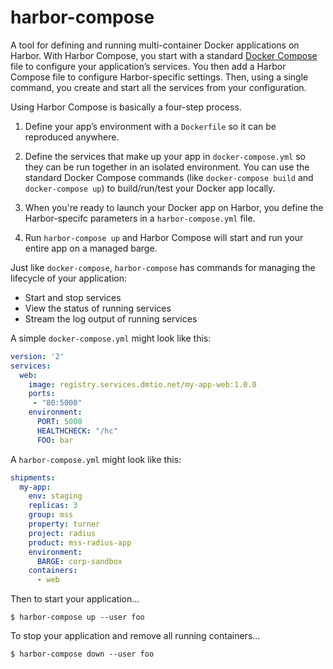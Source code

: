 # harbor-compose

A tool for defining and running multi-container Docker applications on Harbor.  With Harbor Compose, you start with a standard [Docker Compose](https://docs.docker.com/compose/) file to configure your application’s services. You then add a Harbor Compose file to configure Harbor-specific settings.  Then, using a single command, you create and start all the services from your configuration.

Using Harbor Compose is basically a four-step process.

1. Define your app’s environment with a `Dockerfile` so it can be reproduced anywhere.

2. Define the services that make up your app in `docker-compose.yml` so they can be run together in an isolated environment.  You can use the standard Docker Compose commands (like `docker-compose build` and `docker-compose up`) to build/run/test your Docker app locally.

3. When you're ready to launch your Docker app on Harbor, you define the Harbor-specifc parameters in a `harbor-compose.yml` file.

4. Run `harbor-compose up` and Harbor Compose will start and run your entire app on a managed barge.


Just like `docker-compose`, `harbor-compose` has commands for managing the lifecycle of your application:

- Start and stop services
- View the status of running services
- Stream the log output of running services


A simple `docker-compose.yml` might look like this:

```yaml
version: '2'
services:
  web:
    image: registry.services.dmtio.net/my-app-web:1.0.0
    ports:
     - "80:5000"
    environment:
      PORT: 5000
      HEALTHCHECK: "/hc"
      FOO: bar
```

A `harbor-compose.yml` might look like this:

```yaml
shipments:
  my-app:    
    env: staging
    replicas: 3
    group: mss  
    property: turner
    project: radius
    product: mss-radius-app    
    environment:
      BARGE: corp-sandbox
    containers:
      - web
```


Then to start your application...

```
$ harbor-compose up --user foo
```

To stop your application and remove all running containers...

```
$ harbor-compose down --user foo
```

